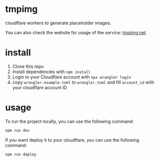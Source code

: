 # tmpimg

cloudflare workers to generate placeholder images.

You can also check the website for usage of the service: [tmpimg.net](https://tmpimg.net)


# install

1. Clone this repo
2. Install dependencies with `npm install`
3. Login to your Cloudflare account with `npx wrangler login`
4. copy `wrangler.example.toml` to `wrangler.toml` and fill `account_id` with your cloudflare account ID

# usage

To run the project locally, you can use the following command:

```bash
npm run dev
```

If you want deploy it to your cloudflare, you can use the following command:

```bash
npm run deploy
```
